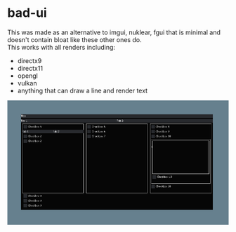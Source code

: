 # bad-ui
This was made as an alternative to imgui, nuklear, fgui that is minimal and doesn't contain bloat like these other ones do.  
This works with all renders including:
- directx9
- directx11
- opengl
- vulkan
- anything that can draw a line and render text

  

![ui](resources/ui.png)

